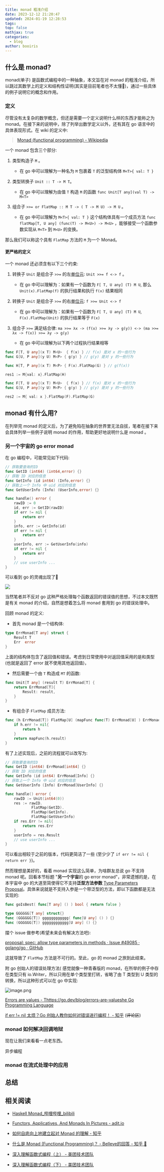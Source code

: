 ```yaml
---
title: monad 粗浅介绍
date: 2023-12-12 21:20:47
updated: 2024-01-19 12:28:53
tags: 
top: false
mathjax: true
categories:
  - blog
author: booiris
---
```


## 什么是 monad?

monad(单子) 是函数式编程中的一种抽象，本文旨在对 monad 的粗浅介绍，所以跳过其数学上的定义和结构性证明(其实是目前笔者也不太懂🤫)，通过一些具体的例子说明它的概念和作用。

### 定义

尽管没有太复杂的数学概念，但还是需要一个定义说明什么样的东西才能称之为 monad。在接下来的说明中，除了列举出数学定义以外，还有其在 go 语言中的具体表现形式。在 wiki 的定义中:

> [Monad (functional programming) - Wikipedia](https://en.wikipedia.org/wiki/Monad_(functional_programming)#Definition)

一个 monad 包含三个部分:

1. 类型构造子 `M` 。

	* 在 go 中可以理解为一种名为 `M` 包裹着 `T` 的泛型结构体 `M<T>{ val: T }`

2. 类型转换子 ` Unit :: T -> M T `。

	* 在 go 中可以理解为由值 `T` 构造 `M` 的函数 `func Unit[T any](val T) -> M<T>`

3. 组合子 `>>= or FlatMap :: M T -> ( T -> M U) -> M U` 。

	* 在 go 中可以理解为 `M<T>{ val: T }` 这个结构体具有一个成员方法 `func flatMap[T, U any] (func(T) -> M<U>) -> M<U>` ，能够接受一个函数参数实现从 `M<T>` 到 `M<U>` 的变换。

那么我们可以称这个具有 `FlatMap` 方法的 `M` 为一个 Monad。

#### 更严格的定义

一个 monad 还必须含有以下三个约束:

1. 转换子 `Unit` 是组合子 `>>=` 的左[单位元](https://en.wikipedia.org/wiki/Identity_element): `Unit >>= f <-> f` 。

	* 在 go 中可以理解为：如果有一个函数为 `F[ T, U any] (T) M U`, 那么 `Unit(x).FlatMap(f)` 的执行结果和执行 `f(x)` 结果相同

2. 转换子 `Unit` 是组合子 `>>=` 的右[单位元](https://en.wikipedia.org/wiki/Identity_element): `f >>= Unit <-> f`

	* 在 go 中可以理解为：如果有一个函数为 `F[ T, U any] (T) M U`, `F(x).FlatMap(Unit)` 的执行结果等于 `F(x)`

3. 组合子 `>>=` 满足结合律: `ma >>= λx -> (f(x) >>= λy -> g(y)) <-> (ma >>= λx -> f(x)) >>= λy -> g(y)`

	* 在 go 中可以理解为以下两个过程执行结果相等

```go
func F[T, U any](x T) M<U>  { f(x) } // f(x) 是对 x 的一些行为
func G[U, P any](y U) M<P> { g(y) } // g(y) 是对 y 的一些行为

func H[T, P any](x T) M<P> { F(x).FlatMap(G) } // g(f(x))

res1 := M{val: x}.FlatMap(H)
```

```go
func F[T, U any](x T) M<U>  { f(x) } // f(x) 是对 x 的一些行为
func G[U, P any](y U) M<P> { g(y) } // g(y) 是对 y 的一些行为

res2 := M{ val: x }.FlatMap(F).FlatMap(G)
```

## monad 有什么用?

在列举完 monad 的定义后，为了避免陷在抽象的世界里无法自拔，笔者在接下来会具体列举一些例子说明 monad 的作用，帮助更好地说明什么是 monad 。

### 另一个宇宙的 go error monad

在 go 编程中，可能常见如下代码:

```go
// 获取要查询的ID
func GetID (int64) (int64,error) {}
// 获取 ID 对应的信息
func GetInfo (id int64) (Info,error) {}
// 获取上一个 Info 中 uid 对应的信息
func GetUserInfo (Info) (UserInfo,error) {}

func handle() error {
	rawID := 0
	id, err := GetID(rawID)
	if err != nil {
		return err
	}
	info, err := GetInfo(id)
	if err != nil {
		return err
 	}
	userInfo, err := GetUserInfo(info)
	if err != nil {
		return err
	}
	// use userInfo ...
}

```

可以看到 go 的灵魂出现了🤗

![](https://cdn.jsdelivr.net/gh/booiris-cdn/img/20231224210233.png)

当然笔者并不反对 go 这种严格处理每个函数返回的错误值的思想，不过本文既然是有关 monad 的介绍，自然是想着怎么将 monad 套用到 go 的错误处理中。

回顾 monad 的定义:

* 首先 monad 是一个结构体:

```go
type ErrMonad[T any] struct {
	Result T
	Err  error
}
```

上面的结构体包含了返回值和错误。考虑到日常使用中对返回值采用的是和类型(也就是返回了 error 就不使用其他返回值)，

* 然后需要一个由 `T` 构造成 `MT` 的函数:

```go
func Unit[T any] (result T) ErrMonad[T] {
	return ErrMonad[T]{
		Result: result,
	}
}

```

* 有组合子 `FlatMap` 成员方法:

```go
func (h ErrMonad[T]) FlatMap[U] (mapFunc func(T) ErrMonad[U] ) ErrMonad[U] {
	if h.err != nil{
		return h
	}
	return mapFunc(h.result)
}
```

有了上述实现后，之前的流程就可以改写为:

```go
// 获取要查询的ID
func GetID (int64) ErrMonad[int64] {}
// 获取 ID 对应的信息
func GetInfo (id int64) ErrMonad[Info] {}
// 获取上一个 Info 中 uid 对应的信息
func GetUserInfo (Info) ErrMonad[UserInfo] {}

func handle() error {
	rawID := Unit(int64(0))
	res := rawID.
			FlatMap(GetID).
			FlatMap(GetInfo).
			FlatMap(GetUserInfo)
	if res.Err != nil{
		return res.Err
	}
	userInfo = res.Result
	// use userInfo ...
}

```

可以看出相较于之前的版本，代码更简洁了一些 (至少少了 `if err != nil { return err }`)。

然而理想是美好的，看着 monad 实现这么简单，为啥群友总说 go 不支持 monad 呢。回看本节标题 "**另一个宇宙**的 go error monad"，非常遗憾的是，在本宇宙中 go 的大道至简使得它不支持**泛型方法参数** [Type Parameters Proposal](https://go.googlesource.com/proposal/+/master/design/43651-type-parameters.md#no-parameterized-methods)。具体来说就是不支持入参是一个带泛型的方法，即以下函数都是无法实现的:

```go
func goIsBest( func[T any] () ) bool { return false }

type GGGGGG[T any] struct{}
func (GGGGGG[T]) gggggggggggg( func[U any] () ) {}
func (GGGGGG[T]) gggggggggggg[U any] () {}
```

摆个 issue 做参考(希望未来会有解决方法吧):

[proposal: spec: allow type parameters in methods · Issue #49085 · golang/go · GitHub](https://github.com/golang/go/issues/49085)

这就导致了 `FlatMap` 方法是不可行的。至此，go 的 monad 之旅到此结束。

附 go 创始人的错误处理方法( 感觉就像一种青春版的 monad，在所举的例子中存在类型只有 io.Writer，所以只用在单个类型里打转，省略了由 T 类型到 U 类型的转换，所以这种形式可以在 go 中实现:

![image.png](https://cdn.jsdelivr.net/gh/booiris-cdn/img/20240118232621.png)

[Errors are values - Thttps://go.dev/blog/errors-are-valueshe Go Programming Language](https://go.dev/blog/errors-are-values)

[if err != nil 太烦？Go 创始人教你如何对错误进行编程！ - 知乎](https://zhuanlan.zhihu.com/p/548515367) (~~评论区~~)

### monad 如何解决回调地狱

现在让我们来看看一点老东西。

异步编程

### monad 在流式处理中的应用

## 总结

## 相关阅读

* [Haskell Monad\_哔哩哔哩\_bilibili](https://www.bilibili.com/video/BV17E411F7cH/)

* [Functors, Applicatives, And Monads In Pictures - adit.io](https://www.adit.io/posts/2013-04-17-functors,_applicatives,_and_monads_in_pictures.html)

* [如何自底向上地建立起对 Monad 的理解 - 知乎](https://zhuanlan.zhihu.com/p/579141325)

* [什么是 Monad (Functional Programming)？ - Belleve的回答 - 知乎 🤣](https://www.zhihu.com/question/19635359/answer/62415213)

* [深入理解函数式编程（上） - 美团技术团队](https://tech.meituan.com/2022/10/13/dive-into-functional-programming-01.html)

* [深入理解函数式编程（下） - 美团技术团队](https://tech.meituan.com/2022/10/13/dive-into-functional-programming-02.html)
